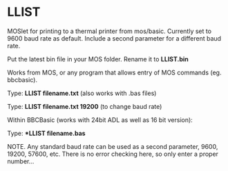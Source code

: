 # LLIST
MOSlet for printing to a thermal printer from mos/basic.
Currently set to 9600 baud rate as default.
Include a second parameter for a different baud rate.

Put the latest bin file in your MOS folder. Rename it to <B>LLIST.bin</B>

Works from MOS, or any program that allows entry of MOS commands (eg. bbcbasic).

Type: <B>LLIST filename.txt</B> (also works with .bas files)

Type: <B>LLIST filename.txt  19200</B> (to change baud rate)

Within BBCBasic (works with 24bit ADL as well as 16 bit version):

Type: <B>*LLIST filename.bas</B>

NOTE. Any standard baud rate can be used as a second parameter, 9600, 19200, 57600, etc. There is no error checking here, so only enter a proper number...

